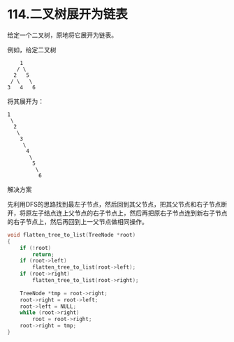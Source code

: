 # 114.二叉树展开为链表

给定一个二叉树，原地将它展开为链表。

例如，给定二叉树

```
    1
   / \
  2   5
 / \   \
3   4   6
```

将其展开为：

```
1
 \
  2
   \
    3
     \
      4
       \
        5
         \
          6
```

解决方案

先利用DFS的思路找到最左子节点，然后回到其父节点，把其父节点和右子节点断开，将原左子结点连上父节点的右子节点上，然后再把原右子节点连到新右子节点的右子节点上，然后再回到上一父节点做相同操作。

```c
void flatten_tree_to_list(TreeNode *root)
{
    if (!root)
        return;
    if (root->left)
        flatten_tree_to_list(root->left);
    if (root->right)
        flatten_tree_to_list(root->right);
    
    TreeNode *tmp = root->right;
    root->right = root->left;
    root->left = NULL;
    while (root->right)
        root = root->right;
    root->right = tmp;
}
```

